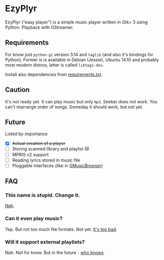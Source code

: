 # EzyPlyr

EzyPlyr ("easy player") is a simple music player written in Gtk+ 3
using Python. Playback with GStreamer.

## Requirements
For know just `python-gi` version 3.14 and `taglib` (and also it's bindings for Python). Former is is available in Debian (Jessie), Ubuntu 14.10 and probably most modern distros, latter is called `libtag1-dev`.

Install also dependencies from [requirements.txt](./requirements.txt).

## Caution

It's not ready yet. It can play music but only `mp3`. Seeker does not work. You can't rearrange order of songs. Someday it should work, but not yet.

## Future
Listed by importance
- [x] ~~Actual creation of a player~~
- [ ] Storing scanned library and playlist :crying_cat_face:
- [ ] MPRIS v2 support
- [ ] Reading lyrics stored in music file
- [ ] Pluggable interfaces (like in [GMusicBrowser](http://gmusicbrowser.org/))

## FAQ

### This name is stupid. Change it.
[Nah](https://www.youtube.com/watch?v=YYHTMhujUFE).

### Can it even play music?
Yep. But not too much file formats. Not yet. [It's too bad](https://www.youtube.com/watch?v=8sGShK7YNeA).

### Will it support external playlists?
Nah. Not for know. But in the future - [who knows](http://vimeo.com/58229191).

